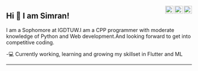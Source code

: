 <a href="https://twitter.com/JoonSimran" target="_blank" rel="nofollow"><img align="right" alt="Simran's Twitter" width="22px" src="https://cdn.jsdelivr.net/npm/simple-icons@v3/icons/twitter.svg" /></a><a href="https://www.linkedin.com/in/simranjoon" target="_blank" rel="nofollow"><img align="right" alt="Simran's Linkdein" width="22px" src="https://cdn.jsdelivr.net/npm/simple-icons@v3/icons/linkedin.svg" /></a><a href="https://www.instagram.com/simrann_15" target="_blank" rel="nofollow"><img align="right" alt="Simran's Insta" width="22px" src="https://cdn.jsdelivr.net/npm/simple-icons@v3/icons/instagram.svg" /></a>

## Hi 👋 I am Simran! 
I am a Sophomore at IGDTUW.I am a CPP programmer with moderate knowledge of Python and Web development.And looking forward to get into competitive coding.

-💻 Currently working, learning and growing my skillset in Flutter and ML


---

